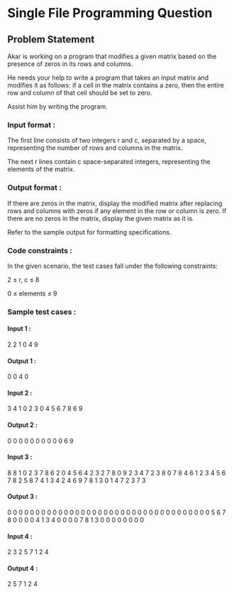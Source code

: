 # Single File Programming Question
## Problem Statement



Akar is working on a program that modifies a given matrix based on the presence of zeros in its rows and columns.



He needs your help to write a program that takes an input matrix and modifies it as follows: if a cell in the matrix contains a zero, then the entire row and column of that cell should be set to zero.



Assist him by writing the program.

### Input format :
The first line consists of two integers r and c, separated by a space, representing the number of rows and columns in the matrix.

The next r lines contain c space-separated integers, representing the elements of the matrix.

### Output format :
If there are zeros in the matrix, display the modified matrix after replacing rows and columns with zeros if any element in the row or column is zero. If there are no zeros in the matrix, display the given matrix as it is.



Refer to the sample output for formatting specifications.

### Code constraints :
In the given scenario, the test cases fall under the following constraints:

2 ≤ r, c ≤ 8

0 ≤ elements ≤ 9

### Sample test cases :
#### Input 1 :
2 2
1 0
4 9
#### Output 1 :
0 0
4 0
#### Input 2 :
3 4
1 0 2 3
0 4 5 6
7 8 6 9
#### Output 2 :
0 0 0 0
0 0 0 0
0 0 6 9
#### Input 3 :
8 8
1 0 2 3 7 8 6 2
0 4 5 6 4 2 3 2
7 8 0 9 2 3 4 7
2 3 8 0 7 8 4 6
1 2 3 4 5 6 7 8
2 5 8 7 4 1 3 4
2 4 6 9 7 8 1 3
0 1 4 7 2 3 7 3
#### Output 3 :
0 0 0 0 0 0 0 0
0 0 0 0 0 0 0 0
0 0 0 0 0 0 0 0
0 0 0 0 0 0 0 0
0 0 0 0 5 6 7 8
0 0 0 0 4 1 3 4
0 0 0 0 7 8 1 3
0 0 0 0 0 0 0 0
#### Input 4 :
2 3
2 5 7
1 2 4
#### Output 4 :
2 5 7
1 2 4